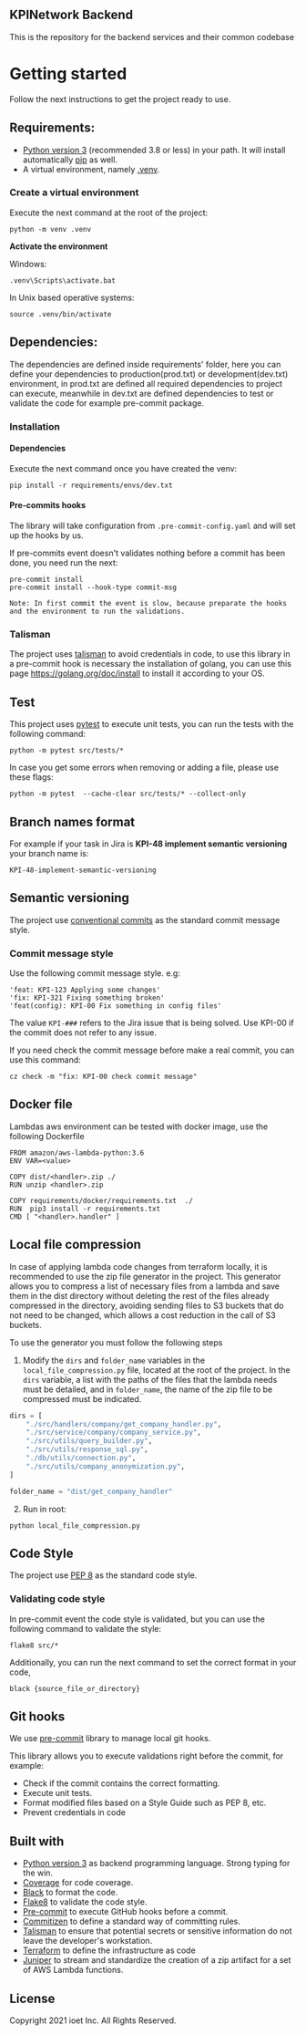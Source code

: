 ## KPINetwork Backend

This is the repository for the backend services and their common codebase

# Getting started

Follow the next instructions to get the project ready to use.

## Requirements:

- [Python version 3](https://www.python.org/download/releases/3.0/) (recommended 3.8 or less) in your path. It will install
  automatically [pip](https://pip.pypa.io/en/stable/) as well.
- A virtual environment, namely [.venv](https://docs.python.org/3/library/venv.html).

### Create a virtual environment

Execute the next command at the root of the project:

```shell
python -m venv .venv
```

**Activate the environment**

Windows:
```shell
.venv\Scripts\activate.bat
```

In Unix based operative systems:

```shell
source .venv/bin/activate
```

## Dependencies:

The dependencies are defined inside requirements' folder, here you can 
define your dependencies to production(prod.txt) or development(dev.txt)
environment, in prod.txt are defined all required dependencies to project
can execute, meanwhile in dev.txt are defined dependencies to test 
or validate the code for example pre-commit package. 

### Installation

#### Dependencies

Execute the next command once you have created the venv:

```shell
pip install -r requirements/envs/dev.txt
```

#### Pre-commits hooks

The library will take configuration from `.pre-commit-config.yaml` and will set up the hooks by us.

If pre-commits event doesn't validates nothing before a commit has been done,
you need run the next:

```shell
pre-commit install
pre-commit install --hook-type commit-msg 
```

```shell
Note: In first commit the event is slow, because preparate the hooks and the environment to run the validations.  
```

### Talisman
The project uses [talisman](https://github.com/thoughtworks/talisman) to avoid credentials 
in code, to use this library in a pre-commit hook is necessary the installation of golang, 
you can use this page https://golang.org/doc/install to install it according to your OS.

## Test
This project uses [pytest](https://docs.pytest.org/en/6.2.x/) to execute unit tests, you can run the tests with the following command:

```shell
python -m pytest src/tests/*
```

In case you get some errors when removing or adding a file, please use these flags:

```shell
python -m pytest  --cache-clear src/tests/* --collect-only
```

## Branch names format

For example if your task in Jira is **KPI-48 implement semantic versioning** your branch name is:

```shell
KPI-48-implement-semantic-versioning
```

## Semantic versioning

The project use [conventional commits](https://www.conventionalcommits.org/en/v1.0.0/) as the
standard commit message style.

### Commit message style

Use the following commit message style. e.g:

```shell
'feat: KPI-123 Applying some changes'
'fix: KPI-321 Fixing something broken'
'feat(config): KPI-00 Fix something in config files'
```

The value `KPI-###` refers to the Jira issue that is being solved. Use KPI-00 if the commit does not refer to any issue.

If you need check the commit message before make a real 
commit, you can use this command:

```shell
cz check -m "fix: KPI-00 check commit message" 
```

## Docker file
Lambdas aws environment can be tested with docker image, use the following Dockerfile

```
FROM amazon/aws-lambda-python:3.6
ENV VAR=<value>                                                                                                                      

COPY dist/<handler>.zip ./
RUN unzip <handler>.zip

COPY requirements/docker/requirements.txt  ./
RUN  pip3 install -r requirements.txt
CMD [ "<handler>.handler" ]

```

## Local file compression

In case of applying lambda code changes from terraform locally, it is recommended to use the zip file generator in the project. This generator allows you to compress a list of necessary files from a lambda and save them in the dist directory without deleting the rest of the files already compressed in the directory, avoiding sending files to S3 buckets that do not need to be changed, which allows a cost reduction in the call of S3 buckets.

To use the generator you must follow the following steps

1. Modify the ```dirs``` and ```folder_name``` variables in the ```local_file_compression.py``` file, located at the root of the project. In the ```dirs``` variable, a list with the paths of the files that the lambda needs must be detailed, and in ```folder_name```, the name of the zip file to be compressed must be indicated.

```python
dirs = [
    "./src/handlers/company/get_company_handler.py",
    "./src/service/company/company_service.py",
    "./src/utils/query_builder.py",
    "./src/utils/response_sql.py",
    "./db/utils/connection.py",
    "./src/utils/company_anonymization.py",
]

folder_name = "dist/get_company_handler"
```

2. Run in root:

```
python local_file_compression.py
```

## Code Style

The project use [PEP 8](https://www.python.org/dev/peps/pep-0008/) as the
standard code style.

### Validating code style

In pre-commit event the code style is validated, but you can use the following command to validate the style:

```shell
flake8 src/*
```

Additionally, you can run the next command to set the correct format in your code,

```shell
black {source_file_or_directory}
```

## Git hooks

We use [pre-commit](https://pre-commit.com/) library to manage local git hooks.

This library allows you to execute validations right before the commit, for example:
- Check if the commit contains the correct formatting.
- Execute unit tests.
- Format modified files based on a Style Guide such as PEP 8, etc.
- Prevent credentials in code


## Built with

- [Python version 3](https://www.python.org/download/releases/3.0/) as backend programming language. Strong typing for
  the win.
- [Coverage](https://coverage.readthedocs.io/en/coverage-4.5.4/) for code coverage.
- [Black](https://pypi.org/project/black/) to format the code.
- [Flake8](https://pypi.org/project/flake8/) to validate the code style.
- [Pre-commit](https://pre-commit.com) to execute GitHub hooks before a commit.
- [Commitizen](https://github.com/commitizen-tools/commitizen) to define a standard way of committing rules.
- [Talisman](https://github.com/thoughtworks/talisman) to ensure that potential secrets or sensitive information do not leave the developer's workstation.
- [Terraform](https://www.terraform.io) to define the infrastructure as code
- [Juniper](https://github.com/eabglobal/juniper) to stream and standardize the creation of a zip artifact for a set of AWS Lambda functions.

## License

Copyright 2021 ioet Inc. All Rights Reserved.
